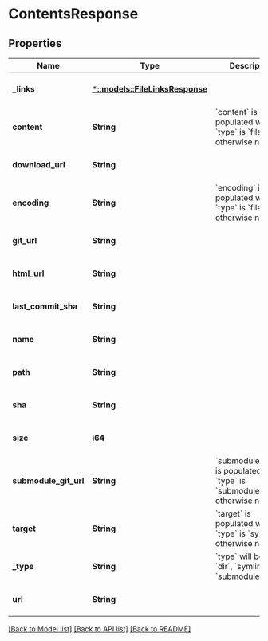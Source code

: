 # ContentsResponse

## Properties
Name | Type | Description | Notes
------------ | ------------- | ------------- | -------------
**_links** | [***::models::FileLinksResponse**](FileLinksResponse.md) |  | [optional] [default to null]
**content** | **String** | &#x60;content&#x60; is populated when &#x60;type&#x60; is &#x60;file&#x60;, otherwise null | [optional] [default to null]
**download_url** | **String** |  | [optional] [default to null]
**encoding** | **String** | &#x60;encoding&#x60; is populated when &#x60;type&#x60; is &#x60;file&#x60;, otherwise null | [optional] [default to null]
**git_url** | **String** |  | [optional] [default to null]
**html_url** | **String** |  | [optional] [default to null]
**last_commit_sha** | **String** |  | [optional] [default to null]
**name** | **String** |  | [optional] [default to null]
**path** | **String** |  | [optional] [default to null]
**sha** | **String** |  | [optional] [default to null]
**size** | **i64** |  | [optional] [default to null]
**submodule_git_url** | **String** | &#x60;submodule_git_url&#x60; is populated when &#x60;type&#x60; is &#x60;submodule&#x60;, otherwise null | [optional] [default to null]
**target** | **String** | &#x60;target&#x60; is populated when &#x60;type&#x60; is &#x60;symlink&#x60;, otherwise null | [optional] [default to null]
**_type** | **String** | &#x60;type&#x60; will be &#x60;file&#x60;, &#x60;dir&#x60;, &#x60;symlink&#x60;, or &#x60;submodule&#x60; | [optional] [default to null]
**url** | **String** |  | [optional] [default to null]

[[Back to Model list]](../README.md#documentation-for-models) [[Back to API list]](../README.md#documentation-for-api-endpoints) [[Back to README]](../README.md)


